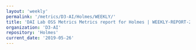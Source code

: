 ```yaml
---
layout: 'weekly'
permalink: '/metrics/D3-AI/Holmes/WEEKLY/'
title: 'DAI Lab OSS Metrics Metrics report for Holmes | WEEKLY-REPORT-2019-05-26'
organization: 'D3-AI'
repository: 'Holmes'
current_date: '2019-05-26'
---
```

